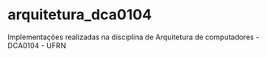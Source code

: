 # arquitetura_dca0104
Implementações realizadas na disciplina de Arquitetura de computadores - DCA0104 - UFRN
